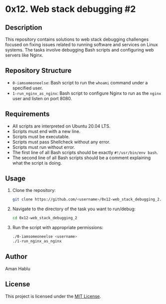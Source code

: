 # 0x12. Web stack debugging #2

## Description

This repository contains solutions to web stack debugging challenges focused on fixing issues related to running software and services on Linux systems. The tasks involve debugging Bash scripts and configuring web servers like Nginx.

## Repository Structure

- `0-iamsomeoneelse`: Bash script to run the `whoami` command under a specified user.
- `1-run_nginx_as_nginx`: Bash script to configure Nginx to run as the `nginx` user and listen on port 8080.

## Requirements

- All scripts are interpreted on Ubuntu 20.04 LTS.
- Scripts must end with a new line.
- Scripts must be executable.
- Scripts must pass Shellcheck without any error.
- Scripts must run without error.
- The first line of all Bash scripts should be exactly `#!/usr/bin/env bash`.
- The second line of all Bash scripts should be a comment explaining what the script is doing.

## Usage

1. Clone the repository:

    ```bash
    git clone https://github.com/<username>/0x12-web_stack_debugging_2.git
    ```

2. Navigate to the directory of the task you want to run/debug:

    ```bash
    cd 0x12-web_stack_debugging_2
    ```

3. Run the script with appropriate permissions:

    ```bash
    ./0-iamsomeoneelse <username>
    ./1-run_nginx_as_nginx
    ```

## Author

Aman Hablu

## License

This project is licensed under the [MIT License](LICENSE).

